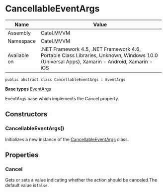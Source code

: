 

# CancellableEventArgs

Name|Value
---|---
Assembly|Catel.MVVM
Namespace|Catel.MVVM
Available on|.NET Framework 4.5, .NET Framework 4.6, Portable Class Libraries, Unknown, Windows 10.0 (Universal Apps), Xamarin - Android, Xamarin - iOS

```
public abstract class CancellableEventArgs : EventArgs
```

**Base types**
[EventArgs]()


EventArgs base which implements the Cancel property.



## Constructors

### CancellableEventArgs()

Initializes a new instance of the [CancellableEventArgs](#) class.



## Properties

### Cancel

Gets or sets a value indicating whether the action should be canceled.The default value is`false`.



